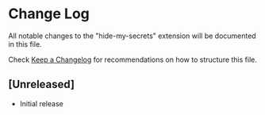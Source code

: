 # Change Log

All notable changes to the "hide-my-secrets" extension will be documented in this file.

Check [Keep a Changelog](http://keepachangelog.com/) for recommendations on how to structure this file.

## [Unreleased]

- Initial release
